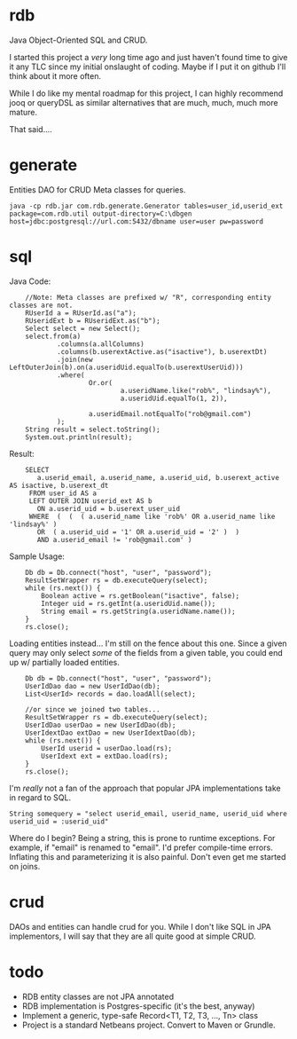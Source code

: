 # rdb
Java Object-Oriented SQL and CRUD.

I started this project a _very_ long time ago and just haven't found time to give it any TLC since my initial onslaught of coding. Maybe if I put it on github I'll think about it more often.

While I do like my mental roadmap for this project, I can highly recommend jooq or queryDSL as similar alternatives that are much, much, much more mature.

That said....

# generate
Entities
DAO for CRUD
Meta classes for queries.

```
java -cp rdb.jar com.rdb.generate.Generator tables=user_id,userid_ext package=com.rdb.util output-directory=C:\dbgen host=jdbc:postgresql://url.com:5432/dbname user=user pw=password
```

# sql
Java Code:
```
    //Note: Meta classes are prefixed w/ "R", corresponding entity classes are not.
    RUserId a = RUserId.as("a");
    RUseridExt b = RUseridExt.as("b");
    Select select = new Select();
    select.from(a)
            .columns(a.allColumns)
            .columns(b.userextActive.as("isactive"), b.userextDt)
            .join(new LeftOuterJoin(b).on(a.useridUid.equalTo(b.userextUserUid)))
            .where(
                    Or.or(
                            a.useridName.like("rob%", "lindsay%"),
                            a.useridUid.equalTo(1, 2)),

                    a.useridEmail.notEqualTo("rob@gmail.com")
            );
    String result = select.toString();
    System.out.println(result);
```

Result:
```
    SELECT
       a.userid_email, a.userid_name, a.userid_uid, b.userext_active AS isactive, b.userext_dt
     FROM user_id AS a
     LEFT OUTER JOIN userid_ext AS b
       ON a.userid_uid = b.userext_user_uid
     WHERE  (  (  ( a.userid_name like 'rob%' OR a.userid_name like 'lindsay%' ) 
       OR  ( a.userid_uid = '1' OR a.userid_uid = '2' )  ) 
       AND a.userid_email != 'rob@gmail.com' ) 
```

Sample Usage:
```
    Db db = Db.connect("host", "user", "password");
    ResultSetWrapper rs = db.executeQuery(select);
    while (rs.next()) {
        Boolean active = rs.getBoolean("isactive", false);
        Integer uid = rs.getInt(a.useridUid.name());
        String email = rs.getString(a.useridName.name());
    }
    rs.close();
```

Loading entities instead... I'm still on the fence about this one. Since a given query may only select _some_ of the fields from a given table, you could end up w/ partially loaded entities.
```
    Db db = Db.connect("host", "user", "password");
    UserIdDao dao = new UserIdDao(db);
    List<UserId> records = dao.loadAll(select);

    //or since we joined two tables...
    ResultSetWrapper rs = db.executeQuery(select);
    UserIdDao userDao = new UserIdDao(db);
    UserIdextDao extDao = new UserIdextDao(db);
    while (rs.next()) {
        UserId userid = userDao.load(rs);
        UserIdext ext = extDao.load(rs);
    }
    rs.close();
```


I'm _really_ not a fan of the approach that popular JPA implementations take in regard to SQL.
```
String somequery = "select userid_email, userid_name, userid_uid where userid_uid = :userid_uid"
```
Where do I begin? Being a string, this is prone to runtime exceptions. For example, if "email" is renamed to "email". I'd prefer compile-time errors. Inflating this and parameterizing it is also painful. Don't even get me started on joins.


# crud
DAOs and entities can handle crud for you. While I don't like SQL in JPA implementors, I will say that they are all quite good at simple CRUD.

# todo
- RDB entity classes are not JPA annotated
- RDB implementation is Postgres-specific (it's the best, anyway)
- Implement a generic, type-safe Record<T1, T2, T3, ..., Tn> class
- Project is a standard Netbeans project. Convert to Maven or Grundle.

